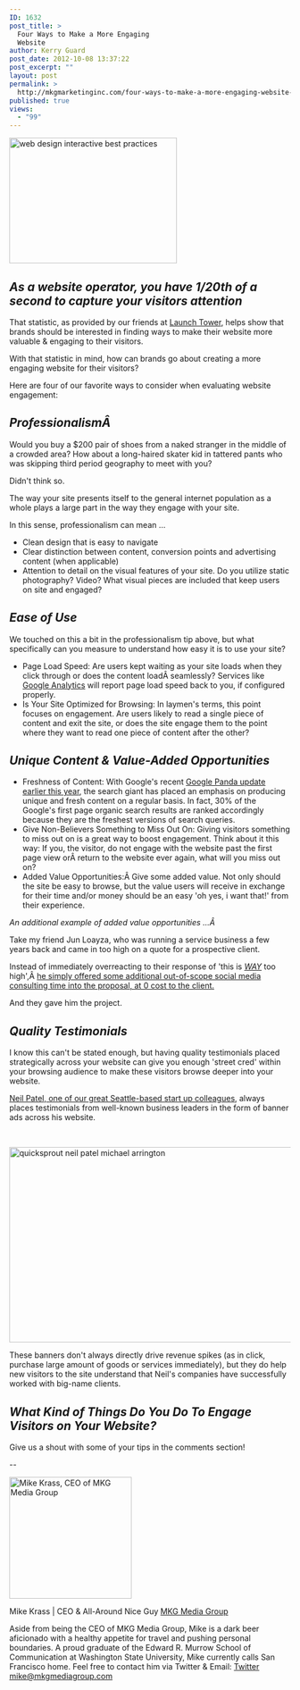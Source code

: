 ```yaml
---
ID: 1632
post_title: >
  Four Ways to Make a More Engaging
  Website
author: Kerry Guard
post_date: 2012-10-08 13:37:22
post_excerpt: ""
layout: post
permalink: >
  http://mkgmarketinginc.com/four-ways-to-make-a-more-engaging-website-for-your-visitors/
published: true
views:
  - "99"
---
```

<img class="aligncenter size-medium wp-image-1671" title="webdesign" src="http://mkgmediagroup.com/wp-content/uploads/2012/10/webdesign-300x225.jpeg" alt="web design interactive best practices" width="300" height="225" />
<h2><em>As a website operator, you have 1/20th of a second to capture your visitors attention</em></h2>
That statistic, as provided by our friends at <a href="http://launchtower.com/" target="_blank">Launch Tower</a>, helps show that brands should be interested in finding ways to make their website more valuable &amp; engaging to their visitors.

With that statistic in mind, how can brands go about creating a more engaging website for their visitors?

Here are four of our favorite ways to consider when evaluating website engagement:
<h2><em>ProfessionalismÂ </em></h2>
Would you buy a $200 pair of shoes from a naked stranger in the middle of a crowded area? How about a long-haired skater kid in tattered pants who was skipping third period geography to meet with you?

Didn't think so.

The way your site presents itself to the general internet population as a whole plays a large part in the way they engage with your site.

In this sense, professionalism can mean ...
<ul>
	<li>Clean design that is easy to navigate</li>
	<li>Clear distinction between content, conversion points and advertising content (when applicable)</li>
	<li>Attention to detail on the visual features of your site. Do you utilize static photography? Video? What visual pieces are included that keep users on site and engaged?</li>
</ul>
<h2><em>Ease of Use</em></h2>
We touched on this a bit in the professionalism tip above, but what specifically can you measure to understand how easy it is to use your site?
<ul>
	<li>Page Load Speed: Are users kept waiting as your site loads when they click through or does the content loadÂ seamlessly? Services like <a href="http://google.com/analytics" target="_blank">Google Analytics</a> will report page load speed back to you, if configured properly.</li>
	<li>Is Your Site Optimized for Browsing: In laymen's terms, this point focuses on engagement. Are users likely to read a single piece of content and exit the site, or does the site engage them to the point where they want to read one piece of content after the other?</li>
</ul>
<h2><em>Unique Content &amp; Value-Added Opportunities</em></h2>
<ul>
	<li>Freshness of Content: With Google's recent <a href="http://www.seomoz.org/blog/how-googles-panda-update-changed-seo-best-practices-forever-whiteboard-friday" target="_blank">Google Panda update earlier this year</a>, the search giant has placed an emphasis on producing unique and fresh content on a regular basis. In fact, 30% of the Google's first page organic search results are ranked accordingly because they are the freshest versions of search queries.</li>
	<li>Give Non-Believers Something to Miss Out On: Giving visitors something to miss out on is a great way to boost engagement. Think about it this way: If you, the visitor, do not engage with the website past the first page view orÂ return to the website ever again, what will you miss out on?</li>
	<li>Added Value Opportunities:Â Give some added value. Not only should the site be easy to browse, but the value users will receive in exchange for their time and/or money should be an easy 'oh yes, i want that!' from their experience.</li>
</ul>
<em>An additional example of added value opportunities ...Â </em>

Take my friend Jun Loayza, who was running a service business a few years back and came in too high on a quote for a prospective client.

Instead of immediately overreacting to their response of 'this is <em><span style="text-decoration: underline;">WAY</span></em> too high',Â <a href="http://www.junloayza.com/sales/what-am-i-worth/" target="_blank">he simply offered some additional out-of-scope social media consulting time into the proposal, at 0 cost to the client.</a>

And they gave him the project.
<h2><em>Quality Testimonials</em></h2>
I know this can't be stated enough, but having quality testimonials placed strategically across your website can give you enough 'street cred' within your browsing audience to make these visitors browse deeper into your website.

<a href="http://quicksprout.com" target="_blank">Neil Patel, one of our great Seattle-based start up colleagues</a>, always places testimonials from well-known business leaders in the form of banner ads across his website.

&nbsp;

<a href="http://mkgmediagroup.com/wp-content/uploads/2012/10/neil-patel-michael-arrington-techcrunch.png"><img class="aligncenter size-full wp-image-1669" title="neil patel michael arrington techcrunch" src="http://mkgmediagroup.com/wp-content/uploads/2012/10/neil-patel-michael-arrington-techcrunch.png" alt="quicksprout neil patel michael arrington" width="845" height="350" /></a>

These banners don't always directly drive revenue spikes (as in click, purchase large amount of goods or services immediately), but they do help new visitors to the site understand that Neil's companies have successfully worked with big-name clients.
<h2><em>What Kind of Things Do You Do To Engage Visitors on Your Website?</em></h2>
Give us a shout with some of your tips in the comments section!

--

<img src="http://mkgmediagroup.com/wp-content/uploads/2011/08/mk_median_bw_head.jpeg" alt="Mike Krass, CEO of MKG Media Group" width="219" height="218" class="alignleft size-full wp-image-1794" />

<span itemprop="jobTitle">Mike Krass | CEO & All-Around Nice Guy</span>
<a href="http://www.mkgmediagroup.com" itemprop="url">MKG Media Group</a>
</span>

Aside from being the CEO of MKG Media Group, Mike is a dark beer aficionado with a healthy appetite for travel and pushing personal boundaries. A proud graduate of the Edward R. Murrow School of Communication at Washington State University, Mike currently calls San Francisco home. Feel free to contact him via Twitter & Email:
<a href="http://www.twitter.com/mikekrass" itemprop="url">Twitter</a>
<a href="mailto:mike@mkgmediagroup.com" itemprop="email">mike@mkgmediagroup.com</a>
</div>